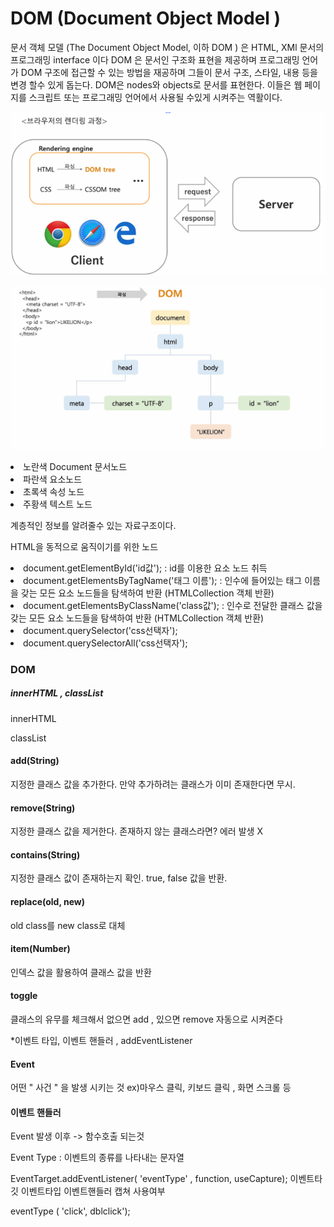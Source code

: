 # DOM (Document Object Model )

문서 객체 모델 (The Document Object Model, 이하 DOM ) 은 HTML, XMl 문서의 프로그래밍 interface 이다 DOM 은 문서인 구조화 표현을 제공하며
프로그래밍 언어가 DOM 구조에 접근할 수 있는 방법을 재공하며 그들이 문서 구조, 스타일, 내용 등을 변경 할수 있게 돕는다. DOM은 nodes와
objects로 문서를 표현한다. 이들은 웹 페이지를 스크립트 또는 프로그래밍 언어에서 사용될 수있게 시켜주는 역활이다.

![alt](DOM2.png)

![alt](DOM1.png)

<li>노란색 Document 문서노드
<li>파란색 요소노드
<li>초록색 속성 노드
<li>주황색 텍스트 노드

계층적인 정보를 알려줄수 있는 자료구조이다.

HTML을 동적으로 움직이기를 위한 노드

<li>document.getElementById('id값'); : id를 이용한 요소 노드 취득
<li>document.getElementsByTagName('태그 이름'); : 인수에 들어있는 태그 이름을 갖는 모든 요소 노드들을 탐색하여 반환 (HTMLCollection 객체 반환)
<li>document.getElementsByClassName('class값'); : 인수로 전달한 클래스 값을 갖는 모든 요소 노드들을 탐색하여 반환 (HTMLCollection 객체 반환)
<li>document.querySelector('css선택자');
<li>document.querySelectorAll('css선택자');

### DOM
##### innerHTML , classList
innerHTML

classList

#### add(String)
지정한 클래스 값을 추가한다.
만약 추가하려는 클래스가 이미 존재한다면 무시.

#### remove(String)
지정한 클래스 값을 제거한다.
존재하지 않는 클래스라면? 에러 발생 X

#### contains(String)
지정한 클래스 값이 존재하는지 확인.
true, false 값을 반환.

#### replace(old, new)
old class를 new class로 대체

#### item(Number)
인덱스 값을 활용하여 클래스 값을 반환

#### toggle
클래스의 유무를 체크해서 없으면 add , 있으면 remove 자동으로 시켜준다

\*이벤트 타입, 이벤트 핸들러 , addEventListener

#### Event
어떤 " 사건 " 을 발생 시키는 것
ex)마우스 클릭, 키보드 클릭 , 화면 스크롤 등

#### 이벤트 핸들러
Event 발생 이후 -> 함수호출 되는것

Event Type : 이벤트의 종류를 나타내는 문자열

EventTarget.addEventListener( 'eventType' , function, useCapture);
이벤트타깃 이벤트타입 이벤트핸들러 캡쳐 사용여부

eventType ( 'click', dblclick');
